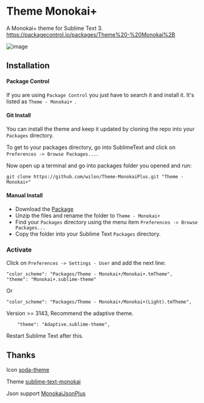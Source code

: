 # Theme Monokai+

A Monokai+ theme for Sublime Text 3. https://packagecontrol.io/packages/Theme%20-%20Monokai%2B

![image](https://cloud.githubusercontent.com/assets/7512755/25938195/051fbad2-3661-11e7-8fda-5bf3c91fe588.png)

## Installation

#### Package Control
If you are using ```Package Control``` you just have to search it and install it. It's listed as ```Theme - Monokai+ ```.

#### Git Install
You can install the theme and keep it updated by cloning the repo into your `Packages` directory.

To get to your packages directory, go into SublimeText and click on `Preferences -> Browse Packages...`.

Now open up a terminal and go into packages folder you opened and run:

`git clone https://github.com/wilon/Theme-MonokaiPlus.git "Theme - Monokai+"`

#### Manual Install
* Download the [Package](https://github.com/wilon/Theme-MonokaiPlus/archive/master.zip)
* Unzip the files and rename the folder to `Theme - Monokai+`
* Find your `Packages` directory using the menu item  `Preferences -> Browse Packages...`
* Copy the folder into your Sublime Text `Packages` directory.

### Activate
Click on `Preferences -> Settings - User` and add the next line:
```
"color_scheme": "Packages/Theme - Monokai+/Monokai+.tmTheme",
"theme": "Monokai+.sublime-theme"
```
Or
```
"color_scheme": "Packages/Theme - Monokai+/Monokai+(Light).tmTheme",
```
Version >=  3143, Recommend the adaptive theme.

```
	"theme": "Adaptive.sublime-theme",
```


Restart Sublime Text after this.

## Thanks

Icon [soda-theme](https://github.com/buymeasoda/soda-theme)

Theme [sublime-text-monokai](https://github.com/joshuahiggins/sublime-text-monokai)

Json support [MonokaiJsonPlus](https://github.com/ColibriApps/MonokaiJsonPlus)
